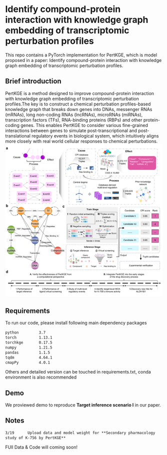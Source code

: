 # Identify compound-protein interaction with knowledge graph embedding of transcriptomic perturbation profiles
This repo contains a PyTorch implementation for PertKGE, which is model proposed in a paper: Identify compound-protein interaction with knowledge graph embedding of transcriptomic perturbation profiles.

## Brief introduction
PertKGE is a method designed to improve compound-protein interaction with knowledge graph embedding of transcriptomic perturbation profiles.The key is to construct a chemical perturbation profiles-based knowledge graph that breaks down genes into DNAs, messenger RNAs (mRNAs), long non-coding RNAs (lncRNAs), microRNAs (miRNAs), transcription factors (TFs), RNA-binding proteins (RBPs) and other protein-coding genes. This enables PertKGE to consider various fine-grained interactions between genes to simulate post-transcriptional and post-translational regulatory events in biological system, which intuitively aligns more closely with real world cellular responses to chemical perturbations.\
![](./Figure1.jpg)

## Requirements
To run our code, please install following main dependency packages
```
python         3.7
torch          1.13.1
torchkge       0.17.5
numpy          1.21.5
pandas         1.1.5
tqdm           4.64.1
cmapPy         4.0.1
```
Others and detailed version can be touched in requirements.txt, conda environment is also recommended

## Demo
We proviewed demo to reproduce **Target inference scenario I** in our paper.

## Notes
```
3/19      Upload data and model weight for **Secondary pharmacology study of K-756 by PertKGE**
```
FUll Data & Code will coming soon!
